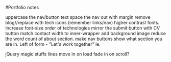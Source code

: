 #Portfolio notes

uppercase the nav/button text
space the nav out with margin
remove blog//replace with tech icons (remember links/nav)
higher contrast fonts.
Increase font-size
order of technologies
mirror the submit button with CV button
match contact width to inner-wrapper
add background image
reduce the word count of about section.
make nav buttons show what section you are in.
Left of form - "Let's work together" ie.

jQuery magic stuffs
lines move in on load
fade in on scroll? 